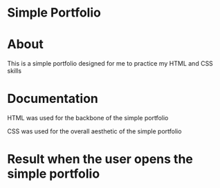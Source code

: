 # Simple Portfolio

# About

This is a simple portfolio designed for me to practice my HTML and CSS skills
                         
# Documentation

HTML was used for the backbone of the simple portfolio

CSS was used for the overall aesthetic of the simple portfolio
                        
# Result when the user opens the simple portfolio 
![]()
